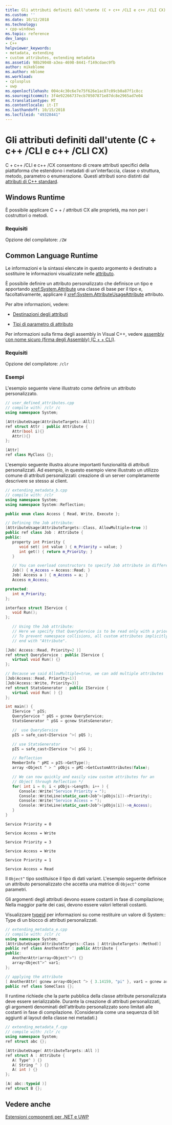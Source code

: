```yaml
---
title: Gli attributi definiti dall'utente (C + c++ /CLI e c++ /CLI CX) | Microsoft Docs
ms.custom: ''
ms.date: 10/12/2018
ms.technology:
- cpp-windows
ms.topic: reference
dev_langs:
- C++
helpviewer_keywords:
- metadata, extending
- custom attributes, extending metadata
ms.assetid: 98b29048-a3ea-4698-8441-f149cdaec9fb
author: mikeblome
ms.author: mblome
ms.workload:
- cplusplus
- uwp
ms.openlocfilehash: 004c4c30c6e7e75f626e1ac87c09cb0a87f1c8cc
ms.sourcegitcommit: 3f4e92266737ecb70507871e87dc8e2965ad7e04
ms.translationtype: MT
ms.contentlocale: it-IT
ms.lasthandoff: 10/15/2018
ms.locfileid: "49328441"
---
```

# <a name="user-defined-attributes--ccli-and-ccx"></a>Gli attributi definiti dall'utente (C + c++ /CLI e c++ /CLI CX)

C + c++ /CLI e c++ /CX consentono di creare attributi specifici della piattaforma che estendono i metadati di un'interfaccia, classe o struttura, metodo, parametro o enumerazione. Questi attributi sono distinti dal [attributi di C++ standard](../cpp/attributes.md).

## <a name="windows-runtime"></a>Windows Runtime

È possibile applicare C + + / attributi CX alle proprietà, ma non per i costruttori o metodi.

### <a name="requirements"></a>Requisiti

Opzione del compilatore: `/ZW`

## <a name="common-language-runtime"></a>Common Language Runtime

Le informazioni e la sintassi elencate in questo argomento è destinato a sostituire le informazioni visualizzate nelle [attributo](attributes/attribute.md).

È possibile definire un attributo personalizzato che definisce un tipo e apportando <xref:System.Attribute> una classe di base per il tipo e, facoltativamente, applicare il <xref:System.AttributeUsageAttribute> attributo.

Per altre informazioni, vedere:

- [Destinazioni degli attributi](attribute-targets-cpp-component-extensions.md)

- [Tipi di parametro di attributo](attribute-parameter-types-cpp-component-extensions.md)

Per informazioni sulla firma degli assembly in Visual C++, vedere [assembly con nome sicuro (firma degli Assembly) (C + + CLI)](../dotnet/strong-name-assemblies-assembly-signing-cpp-cli.md).

### <a name="requirements"></a>Requisiti

Opzione del compilatore: `/clr`

### <a name="examples"></a>Esempi

L'esempio seguente viene illustrato come definire un attributo personalizzato.

```cpp
// user_defined_attributes.cpp
// compile with: /clr /c
using namespace System;

[AttributeUsage(AttributeTargets::All)]
ref struct Attr : public Attribute {
   Attr(bool i){}
   Attr(){}
};

[Attr]
ref class MyClass {};
```

L'esempio seguente illustra alcune importanti funzionalità di attributi personalizzati. Ad esempio, in questo esempio viene illustrato un utilizzo comune di attributi personalizzati: creazione di un server completamente descrivere se stesso ai client.

```cpp
// extending_metadata_b.cpp
// compile with: /clr
using namespace System;
using namespace System::Reflection;

public enum class Access { Read, Write, Execute };

// Defining the Job attribute:
[AttributeUsage(AttributeTargets::Class, AllowMultiple=true )]
public ref class Job : Attribute {
public:
   property int Priority {
      void set( int value ) { m_Priority = value; }
      int get() { return m_Priority; }
   }

   // You can overload constructors to specify Job attribute in different ways
   Job() { m_Access = Access::Read; }
   Job( Access a ) { m_Access = a; }
   Access m_Access;

protected:
   int m_Priority;
};

interface struct IService {
   void Run();
};

   // Using the Job attribute:
   // Here we specify that QueryService is to be read only with a priority of 2.
   // To prevent namespace collisions, all custom attributes implicitly
   // end with "Attribute".

[Job( Access::Read, Priority=2 )]
ref struct QueryService : public IService {
   virtual void Run() {}
};

// Because we said AllowMultiple=true, we can add multiple attributes
[Job(Access::Read, Priority=1)]
[Job(Access::Write, Priority=3)]
ref struct StatsGenerator : public IService {
   virtual void Run( ) {}
};

int main() {
   IService ^ pIS;
   QueryService ^ pQS = gcnew QueryService;
   StatsGenerator ^ pSG = gcnew StatsGenerator;

   //  use QueryService
   pIS = safe_cast<IService ^>( pQS );

   // use StatsGenerator
   pIS = safe_cast<IService ^>( pSG );

   // Reflection
   MemberInfo ^ pMI = pIS->GetType();
   array <Object ^ > ^ pObjs = pMI->GetCustomAttributes(false);

   // We can now quickly and easily view custom attributes for an
   // Object through Reflection */
   for( int i = 0; i < pObjs->Length; i++ ) {
      Console::Write("Service Priority = ");
      Console::WriteLine(static_cast<Job^>(pObjs[i])->Priority);
      Console::Write("Service Access = ");
      Console::WriteLine(static_cast<Job^>(pObjs[i])->m_Access);
   }
}
```

```Output
Service Priority = 0

Service Access = Write

Service Priority = 3

Service Access = Write

Service Priority = 1

Service Access = Read
```

Il `Object^` tipo sostituisce il tipo di dati variant. L'esempio seguente definisce un attributo personalizzato che accetta una matrice di `Object^` come parametri.

Gli argomenti degli attributi devono essere costanti in fase di compilazione; Nella maggior parte dei casi, devono essere valori letterali costanti.

Visualizzare [typeid](typeid-cpp-component-extensions.md) per informazioni su come restituire un valore di System:: Type di un blocco di attributi personalizzati.

```cpp
// extending_metadata_e.cpp
// compile with: /clr /c
using namespace System;
[AttributeUsage(AttributeTargets::Class | AttributeTargets::Method)]
public ref class AnotherAttr : public Attribute {
public:
   AnotherAttr(array<Object^>^) {}
   array<Object^>^ var1;
};

// applying the attribute
[ AnotherAttr( gcnew array<Object ^> { 3.14159, "pi" }, var1 = gcnew array<Object ^> { "a", "b" } ) ]
public ref class SomeClass {};
```

Il runtime richiede che la parte pubblica della classe attribute personalizzata deve essere serializzabile.  Durante la creazione di attributi personalizzati, gli argomenti denominati dell'attributo personalizzato sono limitati alle costanti in fase di compilazione.  (Considerarla come una sequenza di bit aggiunti al layout della classe nei metadati.)

```cpp
// extending_metadata_f.cpp
// compile with: /clr /c
using namespace System;
ref struct abc {};

[AttributeUsage( AttributeTargets::All )]
ref struct A : Attribute {
   A( Type^ ) {}
   A( String ^ ) {}
   A( int ) {}
};

[A( abc::typeid )]
ref struct B {};
```

## <a name="see-also"></a>Vedere anche

[Estensioni componenti per .NET e UWP](component-extensions-for-runtime-platforms.md)